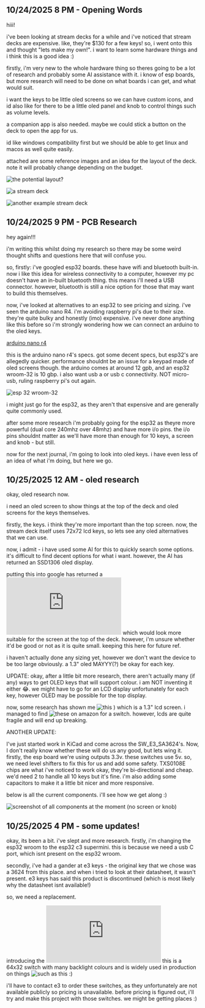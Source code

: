 <!--
  ===================    !!READ THIS NOTICE!!   ====================
  DO NOT edit this file manually. Your changes WILL BE OVERWRITTEN!
  This journal is auto generated and updated by Hack Club Blueprint.
  To edit this file, please edit your journal entries on Blueprint.
  ==================================================================
-->

## 10/24/2025 8 PM - Opening Words  

hiii!

i've been looking at stream decks for a while and i've noticed that stream decks are expensive. like, they're $130 for a few keys! so, i went onto this and thought "lets make my own!". i want to learn some hardware things and i think this is a good idea :)

firstly, i'm very new to the whole hardware thing so theres going to be a lot of research and probably some AI assistance with it. i know of esp boards, but more research will need to be done on what boards i can get, and what would suit.

i want the keys to be little oled screens so we can have custom icons, and id also like for there to be a little oled panel and knob to control things such as volume levels. 

a companion app is also needed. maybe we could stick a button on the deck to open the app for us.

id like windows compatibility first but we should be able to get linux and macos as well quite easily. 

attached are some reference images and an idea for the layout of the deck. note it will probably change depending on the budget.

![the potential layout?](https://blueprint.hackclub.com/user-attachments/blobs/proxy/eyJfcmFpbHMiOnsiZGF0YSI6NTIwNywicHVyIjoiYmxvYl9pZCJ9fQ==--12aa90abd4eef7561b98db8ed7b83984e8beb59f/image.png)

![a stream deck](https://blueprint.hackclub.com/user-attachments/blobs/proxy/eyJfcmFpbHMiOnsiZGF0YSI6NTIwNCwicHVyIjoiYmxvYl9pZCJ9fQ==--46b15a2fa5952c94a18b724e082d5dc426b10f71/16957750_800.jpg)

![another example stream deck](https://blueprint.hackclub.com/user-attachments/blobs/proxy/eyJfcmFpbHMiOnsiZGF0YSI6NTIxNCwicHVyIjoiYmxvYl9pZCJ9fQ==--27464419cb348500f3eee5e27c40182fda13fbe1/elgato-sd-front_hppm.jpg)

  

## 10/24/2025 9 PM - PCB Research  

hey again!!!

i'm writing this whilst doing my research so there may be some weird thought shifts and questions here that will confuse you. 

so, firstly: i've googled esp32 boards. these have wifi and bluetooth built-in. now i like this idea for wireless connectivity to a computer, however my pc doesn't have an in-built bluetooth thing. this means i'll need a USB connector. however, bluetooth is still a nice option for those that may want to build this themselves.

now, i've looked at alternatives to an esp32 to see pricing and sizing. i've seen the arduino nano R4. i'm avoiding raspberry pi's due to their size. they're quite bulky and honestly (imo) expensive. 
i've never done anything like this before so i'm strongly wondering how we can connect an arduino to the oled keys. 

[arduino nano r4](/user-attachments/blobs/proxy/eyJfcmFpbHMiOnsiZGF0YSI6NTIyOCwicHVyIjoiYmxvYl9pZCJ9fQ==--6ecef728b86376769505e41fa8d782bf39d15cd6/ABX00142_04.box_1000x750.webp)

this is the arduino nano r4's specs. got some decent specs, but esp32's are allegedly quicker. performance shouldnt be an issue for a keypad made of oled screens though. the arduino comes at around 12 gpb, and an esp32 wroom-32 is 10 gbp. i also want usb a or usb c connectivity. NOT micro-usb, ruling raspberry pi's out again.

![esp 32 wroom-32](https://blueprint.hackclub.com/user-attachments/blobs/proxy/eyJfcmFpbHMiOnsiZGF0YSI6NTIzMCwicHVyIjoiYmxvYl9pZCJ9fQ==--a33929e7cd1780ce04a09b7153c30a19aee5566e/51PnDDJHYzL._AC_SL1001_.jpg)

i might just go for the esp32, as they aren't that expensive and are generally quite commonly used. 

after some more research i'm probably going for the esp32 as theyre more powerful (dual core 240mhz over 48mhz) and have more i/o pins. the i/o pins shouldnt matter as we'll have more than enough for 10 keys, a screen and knob - but still. 

now for the next journal, i'm going to look into oled keys. i have even less of an idea of what i'm doing, but here we go.
  

## 10/25/2025 12 AM - oled research  

okay, oled research now.

i need an oled screen to show things at the top of the deck and oled screens for the keys themselves.

firstly, the keys. i think they're more important than the top screen. now, the stream deck itself uses 72x72 lcd keys, so lets see any oled alternatives that we can use. 

now, i admit - i have used some AI for this to quickly search some options. it's difficult to find decent options for what i want. however, the AI has returned an SSD1306 oled display. 

putting this into google has returned a ![I2C Oled display](https://www.aliexpress.com/p/tesla-landing/index.html?scenario=c_ppc_item_bridge&productId=1005006782987637&_immersiveMode=true&withMainCard=true&src=google&aff_platform=true&isdl=y) which would look more suitable for the screen at the top of the deck. however, i'm unsure whether it'd be good or not as it is quite small. keeping this here for future ref.

i haven't actually done any sizing yet, however we don't want the device to be too large obviously. a 1.3" oled MAYYY(?) be okay for each key. 

UPDATE: okay, after a little bit more research, there aren't actually many (if any) ways to get OLED keys that will support colour. i am NOT inventing it either 😂. we might have to go for an LCD display unfortunately for each key, however OLED may be possible for the top display.

now, some research has shown me ![this](https://blueprint.hackclub.com/user-attachments/blobs/proxy/eyJfcmFpbHMiOnsiZGF0YSI6NTIzNCwicHVyIjoiYmxvYl9pZCJ9fQ==--cd3c7940ee4a3f840cde920f42b38ab5338cbb5a/61hJqm3G3tL._AC_SL1200_.jpg)
) which is a 1.3" lcd screen. i managed to find ![these](https://www.amazon.co.uk/dp/B0DSDPWM3F/ref=twister_B0DSDPB4MS?_encoding=UTF8&th=1) on amazon for a switch. however, lcds are quite fragile and will end up breaking.

ANOTHER UPDATE: 

I've just started work in KiCad and come across the SW_E3_SA3624's. Now, I don't really know whether these will do us any good, but lets wing it. firstly, the esp board we're using outputs 3.3v. these switches use 5v. so, we need level shifters to fix this for us and add some safety. TXS0108E chips are what i've noticed to work okay, they're bi-directional and cheap. we'd need 2 to handle all 10 keys but it's fine. i'm also adding some capacitors to make it a little bit nicer and more responsive.

below is all the current components. i'll see how we get along :)

![screenshot of all components at the moment (no screen or knob)](https://blueprint.hackclub.com/user-attachments/blobs/proxy/eyJfcmFpbHMiOnsiZGF0YSI6NTMxOCwicHVyIjoiYmxvYl9pZCJ9fQ==--8d9ab577f9cb11194f2affd7ea394ac70eff2a50/image.png)


  

## 10/25/2025 4 PM - some updates!  

okay, its been a bit. i've slept and more research. firstly, i'm changing the esp32 wroom to the esp32 c3 supermini. this is because we need a usb C port, which isnt present on the esp32 wroom.

secondly, i've had a gander at e3 keys - the original key that we chose was a 3624 from this place. and when i tried to look at their datasheet, it wasn't present. e3 keys has said this product is discontinued (which is most likely why the datasheet isnt available!)

so, we need a replacement.

introducing the ![TE6432!](https://lcd-keys.com/files/TE6432_v1.0en.pdf) this is a 64x32 switch with many backlight colours and is widely used in production on things ![such as this :)](https://www.youtube.com/watch?v=--t8OuQtinE) 

i'll have to contact e3 to order these switches, as they unfortunately are not available publicly so pricing is unavailable. before pricing is figured out, i'll try and make this project with those switches. we might be getting places :)  

